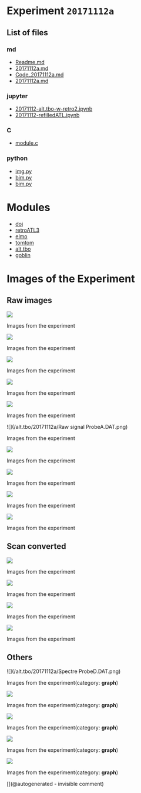 # Experiment `20171112a`

## List of files

### md

* [Readme.md](/alt.tbo/20171112a/Readme.md)
* [20171112a.md](/include/experiments/auto/20171112a.md)
* [Code_20171112a.md](/include/experiments/auto/Code_20171112a.md)
* [20171112a.md](/gitbook/exp/20171112a.md)


### jupyter

* [20171112-alt.tbo-w-retro2.ipynb](/alt.tbo/20171112a/20171112-alt.tbo-w-retro2.ipynb)
* [20171112-refilledATL.ipynb](/alt.tbo/20171112b/20171112-refilledATL.ipynb)


### C

* [module.c](/alt.tbo/20171112a/module.c)


### python

* [img.py](/alt.tbo/20171112a/img.py)
* [bim.py](/alt.tbo/20171112b/bim.py)
* [bim.py](/alt.tbo/20171112a/bim.py)





# Modules

* [doj](/doj/)
* [retroATL3](/retroATL3/)
* [elmo](/elmo/)
* [tomtom](/tomtom/)
* [alt.tbo](/alt.tbo/)
* [goblin](/goblin/)




# Images of the Experiment

## Raw images

![](/alt.tbo/20171112a/Unpacking_ProbeC.jpg)

Images from the experiment

![](/alt.tbo/20171112a/Unpacking_ProbeB.jpg)

Images from the experiment

![](/alt.tbo/20171112a/Unpacking_NewProbe.jpg)

Images from the experiment

![](/alt.tbo/20171112a/Unpacking_ProbeA.jpg)

Images from the experiment

![](/alt.tbo/20171112a/Unpacking_ProbeD.jpg)

Images from the experiment

![](/alt.tbo/20171112a/Raw signal ProbeA.DAT.png)

Images from the experiment

![](/alt.tbo/20171112a/Raw_signal_ProbeD.DAT.png)

Images from the experiment

![](/alt.tbo/20171112a/Raw_signal_ProbeB.DAT.png)

Images from the experiment

![](/alt.tbo/20171112a/Raw_signal_NewProbe.DAT.png)

Images from the experiment

![](/alt.tbo/20171112a/Raw_signal_ProbeC.DAT.png)

Images from the experiment

## Scan converted

![](/alt.tbo/20171112a/ImagesIn_ProbeB.jpg)

Images from the experiment

![](/alt.tbo/20171112a/ImagesIn_ProbeD.jpg)

Images from the experiment

![](/alt.tbo/20171112a/ImagesIn_ProbeA.jpg)

Images from the experiment

![](/alt.tbo/20171112a/ImagesIn_ProbeC.jpg)

Images from the experiment

## Others

![](/alt.tbo/20171112a/Spectre ProbeD.DAT.png)

Images from the experiment(category: __graph__)

![](/alt.tbo/20171112a/Spectre_ProbeA.DAT.png)

Images from the experiment(category: __graph__)

![](/alt.tbo/20171112a/Spectre_ProbeC.DAT.png)

Images from the experiment(category: __graph__)

![](/alt.tbo/20171112a/Spectre_ProbeB.DAT.png)

Images from the experiment(category: __graph__)

![](/alt.tbo/20171112a/Spectre_NewProbe.DAT.png)

Images from the experiment(category: __graph__)










[](@autogenerated - invisible comment)